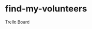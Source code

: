 find-my-volunteers
==================

[Trello Board](https://trello.com/board/find-my-volunteers/50ba2f1649fe037109002c4a)